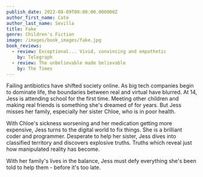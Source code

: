 ```yaml
---
publish_date: 2022-08-09T00:00:00.000000Z
author_first_name: Cate
author_last_name: Sevilla
title: Fake
genre: Children's Fiction
image: /images/book_images/fake.jpg
book_reviews:
  - review: Exceptional... Vivid, convincing and empathetic
    by: Telegraph
  - review: The unbelievable made believable
    by: The Times
---
```

Failing antibiotics have shifted society online. As big tech companies begin to dominate life, the boundaries between real and virtual have blurred. At 14, Jess is attending school for the first time. Meeting other children and making real friends is something she's dreamed of for years. But Jess misses her family, especially her sister Chloe, who is in poor health.

With Chloe's sickness worsening and her medication getting more expensive, Jess turns to the digital world to fix things. She is a brilliant coder and programmer. Desperate to help her sister, Jess dives into classified territory and discovers explosive truths. Truths which reveal just how manipulated reality has become.

With her family's lives in the balance, Jess must defy everything she's been told to help them - before it's too late.
